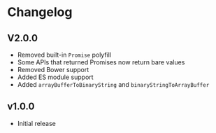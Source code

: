 Changelog
====

## V2.0.0

- Removed built-in `Promise` polyfill
- Some APIs that returned Promises now return bare values
- Removed Bower support
- Added ES module support
- Added `arrayBufferToBinaryString` and `binaryStringToArrayBuffer`

## v1.0.0

- Initial release
